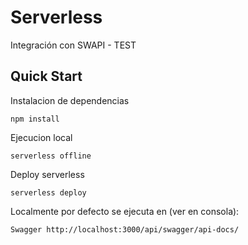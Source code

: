 # Serverless

Integración con SWAPI - TEST

## Quick Start

Instalacion de dependencias

```
npm install
```

Ejecucion local

```
serverless offline
```

Deploy serverless

```
serverless deploy
```

Localmente por defecto se ejecuta en (ver en consola):

```
Swagger http://localhost:3000/api/swagger/api-docs/